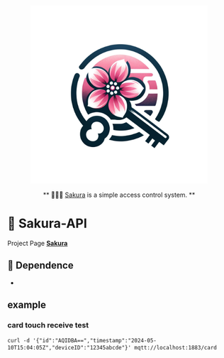 <div align="center">
<img src="https://raw.githubusercontent.com/niwaniwa/Project-Sakura/main/Assets/icon.png" alt="Sakura logo" width="400"/>

** 🔑🌸🔑 [Sakura](https://github.com/niwaniwa/Project-Sakura) is a simple access control system. **

</div>

# 🌸 Sakura-API

Project Page **[Sakura](https://github.com/niwaniwa/Project-Sakura)**

## 💉 Dependence

- 

## example
### card touch receive test
```
curl -d '{"id":"AQIDBA==","timestamp":"2024-05-10T15:04:05Z","deviceID":"12345abcde"}' mqtt://localhost:1883/card
```